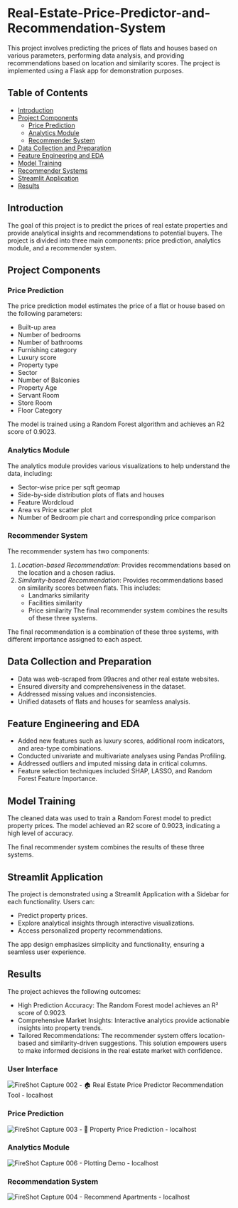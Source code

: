 # Real-Estate-Price-Predictor-and-Recommendation-System

This project involves predicting the prices of flats and houses based on various parameters, performing data analysis, and providing recommendations based on location and similarity scores. The project is implemented using a Flask app for demonstration purposes.

## Table of Contents

- [Introduction](#introduction)
- [Project Components](#project-components)
  - [Price Prediction](#price-prediction)
  - [Analytics Module](#analytics-module)
  - [Recommender System](#recommender-system)
- [Data Collection and Preparation](#data-collection-and-preparation)
- [Feature Engineering and EDA](#feature-engineering-and-eda)
- [Model Training](#model-training)
- [Recommender Systems](#recommender-systems)
- [Streamlit Application](#streamlit-application)
- [Results](#results)

## Introduction

The goal of this project is to predict the prices of real estate properties and provide analytical insights and recommendations to potential buyers. The project is divided into three main components: price prediction, analytics module, and a recommender system.

## Project Components

### Price Prediction

The price prediction model estimates the price of a flat or house based on the following parameters:
- Built-up area
- Number of bedrooms
- Number of bathrooms
- Furnishing category
- Luxury score
- Property type
- Sector
- Number of Balconies
- Property Age
- Servant Room
- Store Room
- Floor Category

The model is trained using a Random Forest algorithm and achieves an R2 score of 0.9023.

### Analytics Module

The analytics module provides various visualizations to help understand the data, including:
- Sector-wise price per sqft geomap
- Side-by-side distribution plots of flats and houses
- Feature Wordcloud
- Area vs Price scatter plot
- Number of Bedroom pie chart and corresponding price comparison

### Recommender System

The recommender system has two components:
1. *Location-based Recommendation*: Provides recommendations based on the location and a chosen radius.
2. *Similarity-based Recommendation*: Provides recommendations based on similarity scores between flats. This includes:
   - Landmarks similarity
   - Facilities similarity
   - Price similarity
     The final recommender system combines the results of these three systems.

The final recommendation is a combination of these three systems, with different importance assigned to each aspect.

## Data Collection and Preparation

* Data was web-scraped from 99acres and other real estate websites.
* Ensured diversity and comprehensiveness in the dataset.
* Addressed missing values and inconsistencies.
* Unified datasets of flats and houses for seamless analysis.

## Feature Engineering and EDA

* Added new features such as luxury scores, additional room indicators, and area-type combinations.
* Conducted univariate and multivariate analyses using Pandas Profiling.
* Addressed outliers and imputed missing data in critical columns.
* Feature selection techniques included SHAP, LASSO, and Random Forest Feature Importance.

## Model Training

The cleaned data was used to train a Random Forest model to predict property prices. The model achieved an R2 score of 0.9023, indicating a high level of accuracy.

The final recommender system combines the results of these three systems.

## Streamlit Application

The project is demonstrated using a Streamlit Application with a Sidebar for each functionality. Users can:
- Predict property prices.
- Explore analytical insights through interactive visualizations.
- Access personalized property recommendations.

The app design emphasizes simplicity and functionality, ensuring a seamless user experience.

## Results

The project achieves the following outcomes:

* High Prediction Accuracy: The Random Forest model achieves an R² score of 0.9023.
* Comprehensive Market Insights: Interactive analytics provide actionable insights into property trends.
* Tailored Recommendations: The recommender system offers location-based and similarity-driven suggestions.
This solution empowers users to make informed decisions in the real estate market with confidence.

### User Interface
![FireShot Capture 002 - 🏠 Real Estate Price Predictor   Recommendation Tool - localhost](https://github.com/user-attachments/assets/91d0ac8d-bc8e-4a0d-b2de-caefa64fb95c)

### Price Prediction
![FireShot Capture 003 - 🏡 Property Price Prediction - localhost](https://github.com/user-attachments/assets/12354cb0-dba8-4338-a80e-33995544c389)

### Analytics Module
![FireShot Capture 006 - Plotting Demo - localhost](https://github.com/user-attachments/assets/c9408fbf-43e0-4d3c-8f67-7aad22831a9e)

### Recommendation System
![FireShot Capture 004 - Recommend Apartments - localhost](https://github.com/user-attachments/assets/122e7305-4d44-40a4-861a-2a0617a877e0)
